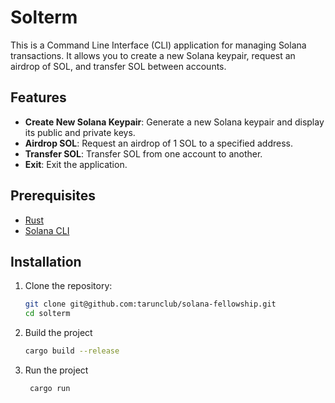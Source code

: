 # Solterm

This is a Command Line Interface (CLI) application for managing Solana transactions. It allows you to create a new Solana keypair, request an airdrop of SOL, and transfer SOL between accounts.

## Features

- **Create New Solana Keypair**: Generate a new Solana keypair and display its public and private keys.
- **Airdrop SOL**: Request an airdrop of 1 SOL to a specified address.
- **Transfer SOL**: Transfer SOL from one account to another.
- **Exit**: Exit the application.

## Prerequisites

- [Rust](https://www.rust-lang.org/tools/install)
- [Solana CLI](https://docs.solana.com/cli/install-solana-cli-tools)

## Installation

1. Clone the repository:

   ```sh
   git clone git@github.com:tarunclub/solana-fellowship.git
   cd solterm
   ```

2. Build the project
   ```sh
   cargo build --release
   ```
3. Run the project
   ```sh
    cargo run
   ```

